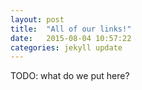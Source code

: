```yaml
---
layout: post
title:  "All of our links!"
date:   2015-08-04 10:57:22
categories: jekyll update
---
```


TODO: what do we put here?
